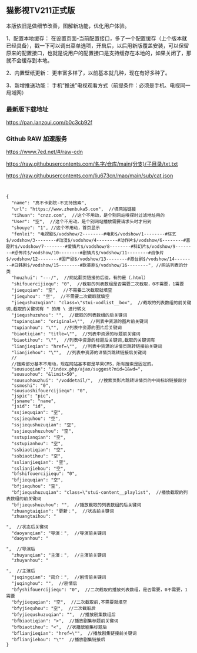 ## 猫影视TV211正式版

本版依旧是做细节改善，图解新功能，优化用户体验。

1、配置本地缓存：
在设置页面-当前配置接口，多了一个配置缓存（上个版本就已经具备），戳一下可以调出菜单选项，开启后，以后用新版覆盖安装，可以保留原来的配置接口，也就是说用户的配置接口是支持缓存在本地的，如果关闭了，那就不会缓存到本地。

2、内置壁纸更新：
更丰富多样了，以前基本就几种，现在有好多种了。

3、新增推送功能：
手机“推送”电视观看方式（前提条件：必须是手机、电视同一局域网）

### 最新版下载地址

https://pan.lanzoui.com/b0c3cb92f

### Github RAW 加速服务
https://www.7ed.net/#/raw-cdn

https://raw.githubusercontents.com/名字/仓库/main(分支)/子目录/txt.txt

https://raw.githubusercontents.com/liu673cn/mao/main/sub/cat.json

<pre><code class="language-自定义规则讲解演示">

{
  "name": "真不卡影院-不支持搜索",
  "url": "https://www.zhenbuka5.com",  //填网站链接
  "tihuan": "cnzz.com",  //这个不用动，是个别网站嗅探时过滤地址用的
  "User": "空",  //这个不用动，是个别网站播放需要请求头时才用到
  "shouye": "1", //这个不用动，首页显示
  "fenlei": "电视剧$/vodshow/2--------#电影$/vodshow/1--------#综艺$/vodshow/3--------#动漫$/vodshow/4--------#动作片$/vodshow/6--------#喜剧片$/vodshow/7--------#爱情片$/vodshow/8--------#科幻片$/vodshow/9--------#恐怖片$/vodshow/10--------#剧情片$/vodshow/11--------#战争片$/vodshow/12--------#国产剧$/vodshow/13--------#港台剧$/vodshow/14--------#日韩剧$/vodshow/15--------#欧美剧$/vodshow/16--------", //网站列表的分类
  "houzhui": "---/",  //网站翻页链接的后缀，有的是（.html）
  "shifouercijiequ": "0",  //截取的列表数组是否需要二次截取，0不需要，1需要
  "jiequqian": "空",  //不需要二次截取就填空
  "jiequhou": "空",  //不需要二次截取就填空
  "jiequshuzuqian": "class=\"stui-vodlist__box",  //截取的列表数组的前关键词,截取的关键词有 " 的用 \ 进行转义
  "jiequshuzuhou": "</span>",  //截取的列表数组的后关键词
  "tupianqian": "original=\"",  //列表中资源的图片前关键词
  "tupianhou": "\"",  //列表中资源的图片后关键词
  "biaotiqian": "title=\"",  //列表中资源的标题前关键词
  "biaotihou": "\"",  //列表中资源的标题后关键词,截取的关键词有
  "lianjieqian": "href=\"",  //列表中资源的详情页跳转链接前关键词
  "lianjiehou": "\"",  //列表中资源的详情页跳转链接后关键词
  //
  //搜索部分基本不用动，现在网站基本都是苹果CMS，所有搜索是固定的。
  "sousuoqian": "/index.php/ajax/suggest?mid=1&wd=", 
  "sousuohou": "&limit=50",
  "sousuohouzhui": "/voddetail/",  //搜索页影片跳转详情页的中间标识链接部分
  "ssmoshi": "0",
  "sousuoshifouercijiequ": "0",
  "jspic": "pic",
  "jsname": "name",
  "jsid": "id",
  "ssjiequqian": "空",
  "ssjiequhou": "空",
  "ssjiequshuzuqian": "空",
  "ssjiequshuzuhou": "空",
  "sstupianqian": "空",
  "sstupianhou": "空",
  "ssbiaotiqian": "空",
  "ssbiaotihou": "空",
  "sslianjieqian": "空",
  "sslianjiehou": "空",
  "bfshifouercijiequ": "0",
  "bfjiequqian": "空",
  "bfjiequhou": "空",
  "bfjiequshuzuqian": "class=\"stui-content__playlist",  //播放截取的列表数组的前关键词
  "bfjiequshuzuhou": "</ul>",  //播放截取的列表数组的后关键词
  "zhuangtaiqian": "更新：</span>",  //状态前关键词
  "zhuangtaihou": "</p>",  //状态后关键词
  "daoyanqian": "导演：</span>",  //导演前关键词
  "daoyanhou": "</p>",  //导演后
  "zhuyanqian": "主演：</span>",  //主演前关键词
  "zhuyanhou": "</p>",  //主演后
  "juqingqian": "简介：</span>",  //剧情前关键词
  "juqinghou": "</span>",  //剧情后
  "bfyshifouercijiequ": "0",  //二次截取的播放列表数组，是否需要，0不需要，1需要
  "bfyjiequqian": "空",  //二次截取前,不需要就填空
  "bfyjiequhou": "空",  //二次截取后
  "bfyjiequshuzuqian": "<a",  //播放剧集数组前关键词
  "bfyjiequshuzuhou": "/a>",  //播放剧集数组后
  "bfbiaotiqian": ">",  //播放剧集标题前关键词
  "bfbiaotihou": "<",  //状播放剧集标题后
  "bflianjieqian": "href=\"",  //播放剧集链接前关键词
  "bflianjiehou": "\""  //播放剧集链接后
}

</code></pre>
